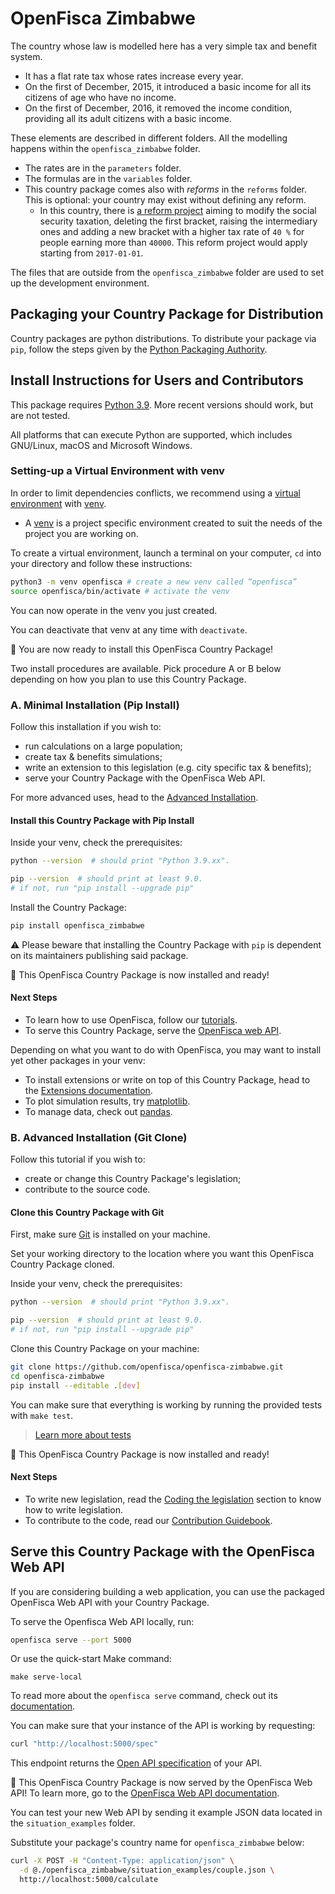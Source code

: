 # OpenFisca Zimbabwe


The country whose law is modelled here has a very simple tax and benefit system.

- It has a flat rate tax whose rates increase every year.
- On the first of December, 2015, it introduced a basic income for all its citizens of age who have no income.
- On the first of December, 2016, it removed the income condition, providing all its adult citizens with a basic income.

These elements are described in different folders. All the modelling happens within the `openfisca_zimbabwe` folder.

- The rates are in the `parameters` folder.
- The formulas are in the `variables` folder.
- This country package comes also with *reforms* in the `reforms` folder. This is optional: your country may exist without defining any reform.
    - In this country, there is [a reform project](./openfisca_zimbabwe/reforms/modify_social_security_taxation.py) aiming to modify the social security taxation, deleting the first bracket, raising the intermediary ones and adding a new bracket with a higher tax rate of `40 %` for people earning more than `40000`. This reform project would apply starting from `2017-01-01`.

The files that are outside from the `openfisca_zimbabwe` folder are used to set up the development environment.

## Packaging your Country Package for Distribution

Country packages are python distributions. To distribute your package via `pip`, follow the steps given by the [Python Packaging Authority](https://python-packaging-user-guide.readthedocs.io/tutorials/distributing-packages/#packaging-your-project).

## Install Instructions for Users and Contributors

This package requires [Python 3.9](https://www.python.org/downloads/release/python-390/). More recent versions should work, but are not tested.

All platforms that can execute Python are supported, which includes GNU/Linux, macOS and Microsoft Windows.

### Setting-up a Virtual Environment with venv

In order to limit dependencies conflicts, we recommend using a [virtual environment](https://www.python.org/dev/peps/pep-0405/) with [venv](https://docs.python.org/3/library/venv.html).

- A [venv](https://docs.python.org/3/library/venv.html) is a project specific environment created to suit the needs of the project you are working on.

To create a virtual environment, launch a terminal on your computer, `cd` into your directory and follow these instructions:

```sh
python3 -m venv openfisca # create a new venv called “openfisca”
source openfisca/bin/activate # activate the venv
```

You can now operate in the venv you just created.

You can deactivate that venv at any time with `deactivate`.

:tada: You are now ready to install this OpenFisca Country Package!

Two install procedures are available. Pick procedure A or B below depending on how you plan to use this Country Package.

### A. Minimal Installation (Pip Install)

Follow this installation if you wish to:
- run calculations on a large population;
- create tax & benefits simulations;
- write an extension to this legislation (e.g. city specific tax & benefits);
- serve your Country Package with the OpenFisca Web API.

For more advanced uses, head to the [Advanced Installation](#advanced-installation-git-clone).

#### Install this Country Package with Pip Install

Inside your venv, check the prerequisites:

```sh
python --version  # should print "Python 3.9.xx".
```

```sh
pip --version  # should print at least 9.0.
# if not, run "pip install --upgrade pip"
```
Install the Country Package:

```sh
pip install openfisca_zimbabwe
```

:warning: Please beware that installing the Country Package with `pip` is dependent on its maintainers publishing said package.

:tada: This OpenFisca Country Package is now installed and ready!

#### Next Steps

- To learn how to use OpenFisca, follow our [tutorials](https://openfisca.org/doc/).
- To serve this Country Package, serve the [OpenFisca web API](#serve-your-country-package-with-the-openFisca-web-api).

Depending on what you want to do with OpenFisca, you may want to install yet other packages in your venv:
- To install extensions or write on top of this Country Package, head to the [Extensions documentation](https://openfisca.org/doc/contribute/extensions.html).
- To plot simulation results, try [matplotlib](http://matplotlib.org/).
- To manage data, check out [pandas](http://pandas.pydata.org/).

### B. Advanced Installation (Git Clone)

Follow this tutorial if you wish to:
- create or change this Country Package's legislation;
- contribute to the source code.

#### Clone this Country Package with Git

First, make sure [Git](https://www.git-scm.com/) is installed on your machine.

Set your working directory to the location where you want this OpenFisca Country Package cloned.

Inside your venv, check the prerequisites:

```sh
python --version  # should print "Python 3.9.xx".
```

```sh
pip --version  # should print at least 9.0.
# if not, run "pip install --upgrade pip"
```
Clone this Country Package on your machine:

```sh
git clone https://github.com/openfisca/openfisca-zimbabwe.git
cd openfisca-zimbabwe
pip install --editable .[dev]
```

You can make sure that everything is working by running the provided tests with `make test`.

> [Learn more about tests](https://openfisca.org/doc/coding-the-legislation/writing_yaml_tests.html)

:tada: This OpenFisca Country Package is now installed and ready!

#### Next Steps

- To write new legislation, read the [Coding the legislation](https://openfisca.org/doc/coding-the-legislation/index.html) section to know how to write legislation.
- To contribute to the code, read our [Contribution Guidebook](https://openfisca.org/doc/contribute/index.html).

## Serve this Country Package with the OpenFisca Web API

If you are considering building a web application, you can use the packaged OpenFisca Web API with your Country Package.

To serve the Openfisca Web API locally, run:

```sh
openfisca serve --port 5000
```

Or use the quick-start Make command:

```
make serve-local
```

To read more about the `openfisca serve` command, check out its [documentation](https://openfisca.org/doc/openfisca-python-api/openfisca_serve.html).

You can make sure that your instance of the API is working by requesting:

```sh
curl "http://localhost:5000/spec"
```

This endpoint returns the [Open API specification](https://www.openapis.org/) of your API.

:tada: This OpenFisca Country Package is now served by the OpenFisca Web API! To learn more, go to the [OpenFisca Web API documentation](https://openfisca.org/doc/openfisca-web-api/index.html).

You can test your new Web API by sending it example JSON data located in the `situation_examples` folder.

Substitute your package's country name for `openfisca_zimbabwe` below:

```sh
curl -X POST -H "Content-Type: application/json" \
  -d @./openfisca_zimbabwe/situation_examples/couple.json \
  http://localhost:5000/calculate
```
